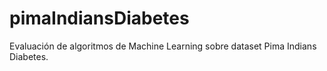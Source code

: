 # pimaIndiansDiabetes
Evaluación de algoritmos de Machine Learning sobre dataset Pima Indians Diabetes.
